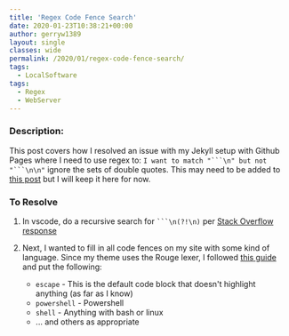 ```yaml
---
title: 'Regex Code Fence Search'
date: 2020-01-23T10:38:21+00:00
author: gerryw1389
layout: single
classes: wide
permalink: /2020/01/regex-code-fence-search/
tags:
  - LocalSoftware
tags:
  - Regex
  - WebServer
---
```

<!--more-->

### Description:

This post covers how I resolved an issue with my Jekyll setup with Github Pages where I need to use regex to: `I want to match "```\n" but not "```\n\n"` ignore the sets of double quotes. This may need to be added to [this post](https://automationadmin.com/2019/08/wordpress-to-jekyll-changes/) but I will keep it here for now.

### To Resolve

1. In vscode, do a recursive search for ` ```\n(?!\n) ` per [Stack Overflow response](https://stackoverflow.com/questions/31201690/find-word-not-followed-by-a-certain-character)

2. Next, I wanted to fill in all code fences on my site with some kind of language. Since my theme uses the Rouge lexer, I followed [this guide](https://github.com/rouge-ruby/rouge/wiki/List-of-supported-languages-and-lexers) and put the following:

   - `escape` - This is the default code block that doesn't highlight anything (as far as I know)
   - `powershell` - Powershell
   - `shell` - Anything with bash or linux
   - ... and others as appropriate


